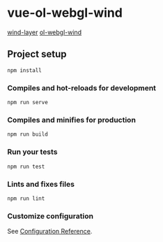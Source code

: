 # vue-ol-webgl-wind

[wind-layer](https://github.com/gberaudo/olwind)
[ol-webgl-wind](https://github.com/sakitam-fdd/wind-layer)

## Project setup
```
npm install
```

### Compiles and hot-reloads for development
```
npm run serve
```

### Compiles and minifies for production
```
npm run build
```

### Run your tests
```
npm run test
```

### Lints and fixes files
```
npm run lint
```

### Customize configuration
See [Configuration Reference](https://cli.vuejs.org/config/).
